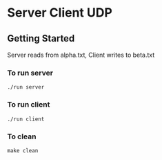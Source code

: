 # Server Client UDP

## Getting Started

Server reads from alpha.txt, Client writes to beta.txt

### To run server
```
./run server
```
### To run client
```
./run client
```
### To clean
```
make clean
```